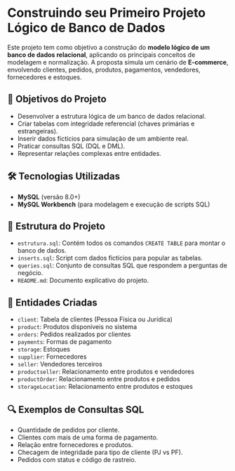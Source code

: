 # Construindo seu Primeiro Projeto Lógico de Banco de Dados

Este projeto tem como objetivo a construção do **modelo lógico de um banco de dados relacional**, aplicando os principais conceitos de modelagem e normalização. A proposta simula um cenário de **E-commerce**, envolvendo clientes, pedidos, produtos, pagamentos, vendedores, fornecedores e estoques.

## 🧠 Objetivos do Projeto

- Desenvolver a estrutura lógica de um banco de dados relacional.
- Criar tabelas com integridade referencial (chaves primárias e estrangeiras).
- Inserir dados fictícios para simulação de um ambiente real.
- Praticar consultas SQL (DQL e DML).
- Representar relações complexas entre entidades.

## 🛠️ Tecnologias Utilizadas

- **MySQL** (versão 8.0+)
- **MySQL Workbench** (para modelagem e execução de scripts SQL)

## 📁 Estrutura do Projeto

- `estrutura.sql`: Contém todos os comandos `CREATE TABLE` para montar o banco de dados.
- `inserts.sql`: Script com dados fictícios para popular as tabelas.
- `queries.sql`: Conjunto de consultas SQL que respondem a perguntas de negócio.
- `README.md`: Documento explicativo do projeto.

## 🧱 Entidades Criadas

- `client`: Tabela de clientes (Pessoa Física ou Jurídica)
- `product`: Produtos disponíveis no sistema
- `orders`: Pedidos realizados por clientes
- `payments`: Formas de pagamento
- `storage`: Estoques
- `supplier`: Fornecedores
- `seller`: Vendedores terceiros
- `productseller`: Relacionamento entre produtos e vendedores
- `productOrder`: Relacionamento entre produtos e pedidos
- `storageLocation`: Relacionamento entre produtos e estoques

## 🔍 Exemplos de Consultas SQL

- Quantidade de pedidos por cliente.
- Clientes com mais de uma forma de pagamento.
- Relação entre fornecedores e produtos.
- Checagem de integridade para tipo de cliente (PJ vs PF).
- Pedidos com status e código de rastreio.


